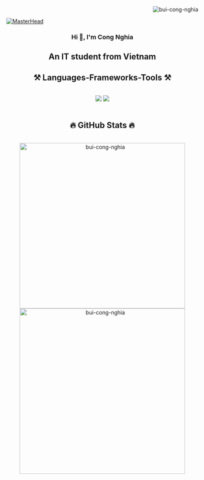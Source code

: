 <!--<p align="right"> <img src="https://visitcount.itsvg.in/api?id=bui-cong-nghia&icon=7&color=11" alt="D Fox" /> </p>-->
<p align="right"> <img src="https://komarev.com/ghpvc/?username=bui-cong-nghia&label=Profile%20views&color=FF0066&style=flat" alt="bui-cong-nghia" /> </p>


[![MasterHead](https://firebasestorage.googleapis.com/v0/b/flexi-coding.appspot.com/o/dempgi7-520f8d5f-63d4-4453-8822-dbc149ae27f8.gif?alt=media&token=91c0c7b2-93c3-4029-b011-1a8703c5730d)](https://rishavchanda.io)
<div align="center">
  <h3>Hi 👋, I'm Cong Nghia</h3>
  <h2>An IT student from Vietnam</h2>
</div>
<h2 align="center">⚒️ Languages-Frameworks-Tools ⚒️</h2>
<br/>
<div align="center">
    <img src="https://skillicons.dev/icons?i=html,css,vscode,visualstudio,github,git" />
    <img src="https://skillicons.dev/icons?i=cpp,cs,java,python,javascript,firebase,mysql" /><br>
</div>
<br>
<h2 align="center">🔥 GitHub Stats 🔥</h2>
<!-- https://github.com/anuraghazra/github-readme-stats -->
<br>
<div align=center>
  <a href="#" title="D Fox">
    <img width="434" align="center" src="https://github-readme-stats.vercel.app/api?username=bui-cong-nghia&theme=material-palenight&show_icons=true&border_color=292D3E&hide_border=true" alt="bui-cong-nghia" />
  </a>
  <br>
  <a href="#" title="D Fox">
    <img width="434" align="center" src="https://github-readme-streak-stats.herokuapp.com/?user=bui-cong-nghia&theme=material-palenight&hide_border=true" alt="bui-cong-nghia" />
  </a>
</div>

<br>

<!-- Most used languages
<img align="center" src="https://github-readme-stats.vercel.app/api/top-langs/?username=bui-cong-nghia&layout=compact&border_color=292D3E&hide_border=true&title_color=C792EA&icon_color=89DDFF&bg_color=292D3E&text_color=A6ACCD&hide=ShaderLab,powershell,Mathematica,Ruby,Objective-C,Objective,HLSL" />

# 📊 GitHub Stats:
![](https://github-readme-streak-stats.herokuapp.com/?user=bui-cong-nghia&theme=dark&hide_border=false)<br/>)
-->

<!-- Source:
Proudly created with GPRM ( https://gprm.itsvg.in ) 
Proudly created with rahuldkjain ( https://rahuldkjain.github.io/gh-profile-readme-generator/ )
Proudly created with repo Github ( https://github.com/anuraghazra/github-readme-stats )
Proudly created with repo Github ( https://github.com/anuraghazra/anuraghazra/blob/master/README.md )
Proudly created with repo Github ( https://github.com/salesp07/salesp07/blob/main/README.md )


Proudly created with Youtuber Trungquandev ( https://www.youtube.com/@trungquandev )
  Github ( https://github.com/trungquandev/trungquandev/blob/main/README.md?plain=1 )
  
Proudly created with Youtuber Rishav Chanda ( https://www.youtube.com/@RishavChanda )
  Github ( https://github.com/rishavchanda/rishavchanda/blob/main/README.md?plain=1 )

THANKS ALL
-->
